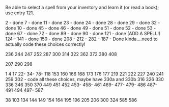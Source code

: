 Be able to select a spell from your inventory and learn it (or read a book); use entry 121.

2 - done
7 - done
11 - done
23 - done
24 - done
28 - done
29 - done
32 - done
10 - done
45 - done
46 - done
49 - done
51 - done
52 - done
53 - done
67 - done
72 - done
89 - done
90 - done
121 - done (ADD A SPELL!)
124 -
141 - done
150 - done
208 -
212 -
282 -
187 - Done kinda....need to actually code these choices correctly!

236
244
247
252
287
300
314
322
362
372
380
408

207
290
298

1
4
17
22-
34-
78-
118
153
160
166
168
173
176
177
219
221
222
227
240
241
259
302 - code all these choices, maybe have 330a and 330b
316
326
330
336
346
350
370
449
451
452
453-
458-
461
469-
477-
479-
486
487-
491
494
497-
587

38
103
134
144
149
154
164
195
196
205
206
300
324
585
586
